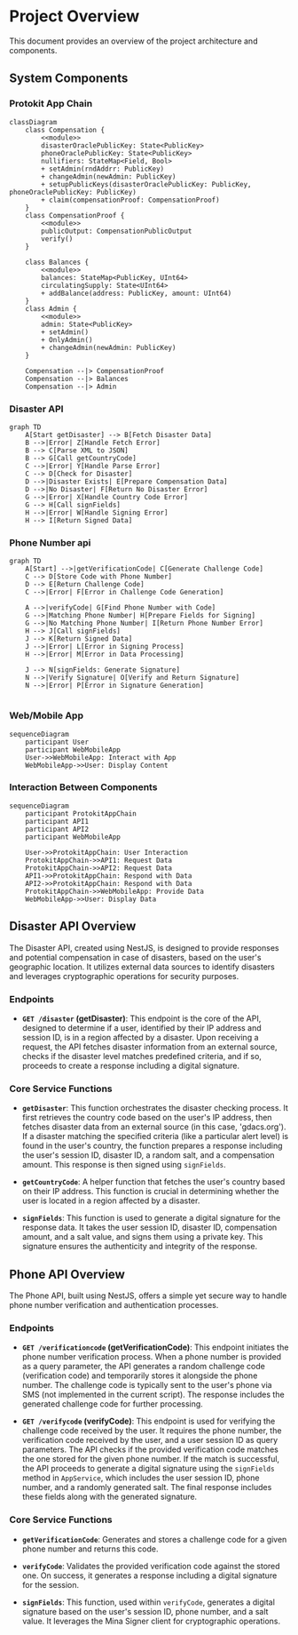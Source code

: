 # Project Overview

This document provides an overview of the project architecture and components.

## System Components

### Protokit App Chain

```mermaid
classDiagram
    class Compensation {
        <<module>> 
        disasterOraclePublicKey: State<PublicKey>
        phoneOraclePublicKey: State<PublicKey>
        nullifiers: StateMap<Field, Bool>
        + setAdmin(rndAddrr: PublicKey)
        + changeAdmin(newAdmin: PublicKey)
        + setupPublicKeys(disasterOraclePublicKey: PublicKey, phoneOraclePublicKey: PublicKey)
        + claim(compensationProof: CompensationProof)
    }
    class CompensationProof {
        <<module>> 
        publicOutput: CompensationPublicOutput
        verify()
    }
    
    class Balances {
        <<module>> 
        balances: StateMap<PublicKey, UInt64>
        circulatingSupply: State<UInt64>
        + addBalance(address: PublicKey, amount: UInt64)
    }
    class Admin {
        <<module>> 
        admin: State<PublicKey>
        + setAdmin()
        + OnlyAdmin()
        + changeAdmin(newAdmin: PublicKey)
    }
   
    Compensation --|> CompensationProof
    Compensation --|> Balances
    Compensation --|> Admin
```

### Disaster API 

```mermaid
graph TD
    A[Start getDisaster] --> B[Fetch Disaster Data]
    B -->|Error| Z[Handle Fetch Error]
    B --> C[Parse XML to JSON]
    B --> G[Call getCountryCode]
    C -->|Error| Y[Handle Parse Error]
    C --> D[Check for Disaster]
    D -->|Disaster Exists| E[Prepare Compensation Data]
    D -->|No Disaster| F[Return No Disaster Error]
    G -->|Error| X[Handle Country Code Error]
    G --> H[Call signFields]
    H -->|Error| W[Handle Signing Error]
    H --> I[Return Signed Data]

```

### Phone Number api

```mermaid
graph TD
    A[Start] -->|getVerificationCode| C[Generate Challenge Code]
    C --> D[Store Code with Phone Number]
    D --> E[Return Challenge Code]
    C -->|Error| F[Error in Challenge Code Generation]

    A -->|verifyCode| G[Find Phone Number with Code]
    G -->|Matching Phone Number| H[Prepare Fields for Signing]
    G -->|No Matching Phone Number| I[Return Phone Number Error]
    H --> J[Call signFields]
    J --> K[Return Signed Data]
    J -->|Error| L[Error in Signing Process]
    H -->|Error| M[Error in Data Processing]

    J --> N[signFields: Generate Signature]
    N -->|Verify Signature| O[Verify and Return Signature]
    N -->|Error| P[Error in Signature Generation]


```

### Web/Mobile App

```mermaid
sequenceDiagram
    participant User
    participant WebMobileApp
    User->>WebMobileApp: Interact with App
    WebMobileApp->>User: Display Content
```

### Interaction Between Components

```mermaid
sequenceDiagram
    participant ProtokitAppChain
    participant API1
    participant API2
    participant WebMobileApp

    User->>ProtokitAppChain: User Interaction
    ProtokitAppChain->>API1: Request Data
    ProtokitAppChain->>API2: Request Data
    API1->>ProtokitAppChain: Respond with Data
    API2->>ProtokitAppChain: Respond with Data
    ProtokitAppChain->>WebMobileApp: Provide Data
    WebMobileApp->>User: Display Data
```

## Disaster API Overview

The Disaster API, created using NestJS, is designed to provide responses and potential compensation in case of disasters, based on the user's geographic location. It utilizes external data sources to identify disasters and leverages cryptographic operations for security purposes.

### Endpoints

- **`GET /disaster` (getDisaster)**: This endpoint is the core of the API, designed to determine if a user, identified by their IP address and session ID, is in a region affected by a disaster. Upon receiving a request, the API fetches disaster information from an external source, checks if the disaster level matches predefined criteria, and if so, proceeds to create a response including a digital signature.

### Core Service Functions

- **`getDisaster`**: This function orchestrates the disaster checking process. It first retrieves the country code based on the user's IP address, then fetches disaster data from an external source (in this case, 'gdacs.org'). If a disaster matching the specified criteria (like a particular alert level) is found in the user's country, the function prepares a response including the user's session ID, disaster ID, a random salt, and a compensation amount. This response is then signed using `signFields`.

- **`getCountryCode`**: A helper function that fetches the user's country based on their IP address. This function is crucial in determining whether the user is located in a region affected by a disaster.

- **`signFields`**: This function is used to generate a digital signature for the response data. It takes the user session ID, disaster ID, compensation amount, and a salt value, and signs them using a private key. This signature ensures the authenticity and integrity of the response.

## Phone API Overview

The Phone API, built using NestJS, offers a simple yet secure way to handle phone number verification and authentication processes.

### Endpoints

- **`GET /verificationcode` (getVerificationCode)**: This endpoint initiates the phone number verification process. When a phone number is provided as a query parameter, the API generates a random challenge code (verification code) and temporarily stores it alongside the phone number. The challenge code is typically sent to the user's phone via SMS (not implemented in the current script). The response includes the generated challenge code for further processing.

- **`GET /verifycode` (verifyCode)**: This endpoint is used for verifying the challenge code received by the user. It requires the phone number, the verification code received by the user, and a user session ID as query parameters. The API checks if the provided verification code matches the one stored for the given phone number. If the match is successful, the API proceeds to generate a digital signature using the `signFields` method in `AppService`, which includes the user session ID, phone number, and a randomly generated salt. The final response includes these fields along with the generated signature.

### Core Service Functions
  
- **`getVerificationCode`**: Generates and stores a challenge code for a given phone number and returns this code.

- **`verifyCode`**: Validates the provided verification code against the stored one. On success, it generates a response including a digital signature for the session.

- **`signFields`**: This function, used within `verifyCode`, generates a digital signature based on the user's session ID, phone number, and a salt value. It leverages the Mina Signer client for cryptographic operations.